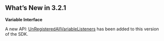 
## What’s New in 3.2.1


**Variable Interface**

A new API: [UnRegisteredAllVariableListeners][1] has been added to this version of the SDK.

[1]:	https://snap-one.github.io/docs-driverworks-api/#unregisteredallvariablelisteners